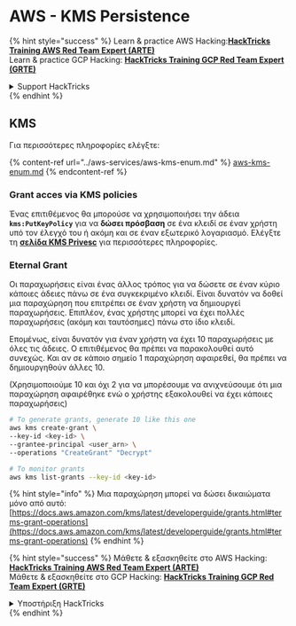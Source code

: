 # AWS - KMS Persistence

{% hint style="success" %}
Learn & practice AWS Hacking:<img src="../../../.gitbook/assets/image (1) (1) (1) (1).png" alt="" data-size="line">[**HackTricks Training AWS Red Team Expert (ARTE)**](https://training.hacktricks.xyz/courses/arte)<img src="../../../.gitbook/assets/image (1) (1) (1) (1).png" alt="" data-size="line">\
Learn & practice GCP Hacking: <img src="../../../.gitbook/assets/image (2) (1).png" alt="" data-size="line">[**HackTricks Training GCP Red Team Expert (GRTE)**<img src="../../../.gitbook/assets/image (2) (1).png" alt="" data-size="line">](https://training.hacktricks.xyz/courses/grte)

<details>

<summary>Support HackTricks</summary>

* Check the [**subscription plans**](https://github.com/sponsors/carlospolop)!
* **Join the** 💬 [**Discord group**](https://discord.gg/hRep4RUj7f) or the [**telegram group**](https://t.me/peass) or **follow** us on **Twitter** 🐦 [**@hacktricks\_live**](https://twitter.com/hacktricks_live)**.**
* **Share hacking tricks by submitting PRs to the** [**HackTricks**](https://github.com/carlospolop/hacktricks) and [**HackTricks Cloud**](https://github.com/carlospolop/hacktricks-cloud) github repos.

</details>
{% endhint %}

## KMS

Για περισσότερες πληροφορίες ελέγξτε:

{% content-ref url="../aws-services/aws-kms-enum.md" %}
[aws-kms-enum.md](../aws-services/aws-kms-enum.md)
{% endcontent-ref %}

### Grant acces via KMS policies

Ένας επιτιθέμενος θα μπορούσε να χρησιμοποιήσει την άδεια **`kms:PutKeyPolicy`** για να **δώσει πρόσβαση** σε ένα κλειδί σε έναν χρήστη υπό τον έλεγχό του ή ακόμη και σε έναν εξωτερικό λογαριασμό. Ελέγξτε τη [**σελίδα KMS Privesc**](../aws-privilege-escalation/aws-kms-privesc.md) για περισσότερες πληροφορίες.

### Eternal Grant

Οι παραχωρήσεις είναι ένας άλλος τρόπος για να δώσετε σε έναν κύριο κάποιες άδειες πάνω σε ένα συγκεκριμένο κλειδί. Είναι δυνατόν να δοθεί μια παραχώρηση που επιτρέπει σε έναν χρήστη να δημιουργεί παραχωρήσεις. Επιπλέον, ένας χρήστης μπορεί να έχει πολλές παραχωρήσεις (ακόμη και ταυτόσημες) πάνω στο ίδιο κλειδί.

Επομένως, είναι δυνατόν για έναν χρήστη να έχει 10 παραχωρήσεις με όλες τις άδειες. Ο επιτιθέμενος θα πρέπει να παρακολουθεί αυτό συνεχώς. Και αν σε κάποιο σημείο 1 παραχώρηση αφαιρεθεί, θα πρέπει να δημιουργηθούν άλλες 10.

(Χρησιμοποιούμε 10 και όχι 2 για να μπορέσουμε να ανιχνεύσουμε ότι μια παραχώρηση αφαιρέθηκε ενώ ο χρήστης εξακολουθεί να έχει κάποιες παραχωρήσεις)
```bash
# To generate grants, generate 10 like this one
aws kms create-grant \
--key-id <key-id> \
--grantee-principal <user_arn> \
--operations "CreateGrant" "Decrypt"

# To monitor grants
aws kms list-grants --key-id <key-id>
```
{% hint style="info" %}
Μια παραχώρηση μπορεί να δώσει δικαιώματα μόνο από αυτό: [https://docs.aws.amazon.com/kms/latest/developerguide/grants.html#terms-grant-operations](https://docs.aws.amazon.com/kms/latest/developerguide/grants.html#terms-grant-operations)
{% endhint %}

{% hint style="success" %}
Μάθετε & εξασκηθείτε στο AWS Hacking:<img src="../../../.gitbook/assets/image (1) (1) (1) (1).png" alt="" data-size="line">[**HackTricks Training AWS Red Team Expert (ARTE)**](https://training.hacktricks.xyz/courses/arte)<img src="../../../.gitbook/assets/image (1) (1) (1) (1).png" alt="" data-size="line">\
Μάθετε & εξασκηθείτε στο GCP Hacking: <img src="../../../.gitbook/assets/image (2) (1).png" alt="" data-size="line">[**HackTricks Training GCP Red Team Expert (GRTE)**<img src="../../../.gitbook/assets/image (2) (1).png" alt="" data-size="line">](https://training.hacktricks.xyz/courses/grte)

<details>

<summary>Υποστήριξη HackTricks</summary>

* Ελέγξτε τα [**σχέδια συνδρομής**](https://github.com/sponsors/carlospolop)!
* **Εγγραφείτε στην** 💬 [**ομάδα Discord**](https://discord.gg/hRep4RUj7f) ή στην [**ομάδα telegram**](https://t.me/peass) ή **ακολουθήστε** μας στο **Twitter** 🐦 [**@hacktricks\_live**](https://twitter.com/hacktricks_live)**.**
* **Μοιραστείτε κόλπα hacking υποβάλλοντας PRs στα** [**HackTricks**](https://github.com/carlospolop/hacktricks) και [**HackTricks Cloud**](https://github.com/carlospolop/hacktricks-cloud) github repos.

</details>
{% endhint %}
